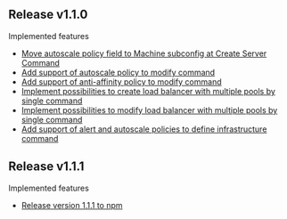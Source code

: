 Release v1.1.0
---
Implemented features

* [Move autoscale policy field to Machine subconfig at Create Server Command](https://github.com/CenturyLinkCloud/clc-node-sdk/issues/178)
* [Add support of autoscale policy to modify command](https://github.com/CenturyLinkCloud/clc-node-sdk/issues/179)
* [Add support of anti-affinity policy to modify command](https://github.com/CenturyLinkCloud/clc-node-sdk/issues/180)
* [Implement possibilities to create load balancer with multiple pools by single command](https://github.com/CenturyLinkCloud/clc-node-sdk/issues/181)
* [Implement possibilities to modify load balancer with multiple pools by single command](https://github.com/CenturyLinkCloud/clc-node-sdk/issues/182)
* [Add support of alert and autoscale policies to define infrastructure command](https://github.com/CenturyLinkCloud/clc-node-sdk/issues/186)

Release v1.1.1
---
Implemented features
* [Release version 1.1.1 to npm](https://github.com/CenturyLinkCloud/clc-node-sdk/issues/193)